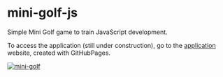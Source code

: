# mini-golf-js

Simple Mini Golf game to train JavaScript development.

To access the application (still under construction), go to the [application](https://thiagolages.github.io/mini-golf-js/) website, created with GitHubPages.

[![mini-golf](https://user-images.githubusercontent.com/22358397/150616762-dc4db738-fe0e-4bba-a8c6-5be62ee4bd8e.png)](https://thiagolages.github.io/mini-golf-js)

